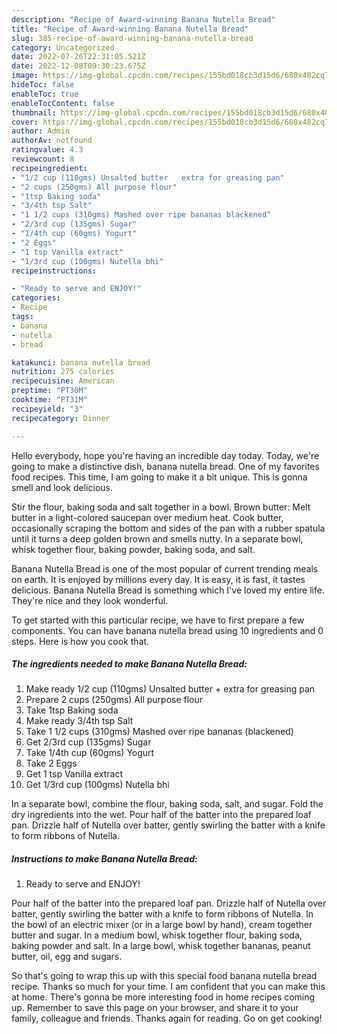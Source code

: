 ```yaml
---
description: "Recipe of Award-winning Banana Nutella Bread"
title: "Recipe of Award-winning Banana Nutella Bread"
slug: 385-recipe-of-award-winning-banana-nutella-bread
category: Uncategorized
date: 2022-07-26T22:31:05.521Z
date: 2022-12-08T09:30:23.675Z
image: https://img-global.cpcdn.com/recipes/155bd018cb3d15d6/680x482cq70/banana-nutella-bread-recipe-main-photo.jpg
hideToc: false
enableToc: true
enableTocContent: false
thumbnail: https://img-global.cpcdn.com/recipes/155bd018cb3d15d6/680x482cq70/banana-nutella-bread-recipe-main-photo.jpg
cover: https://img-global.cpcdn.com/recipes/155bd018cb3d15d6/680x482cq70/banana-nutella-bread-recipe-main-photo.jpg
author: Admin
authorAv: notfound
ratingvalue: 4.3
reviewcount: 8
recipeingredient:
- "1/2 cup (110gms) Unsalted butter   extra for greasing pan"
- "2 cups (250gms) All purpose flour"
- "1tsp Baking soda"
- "3/4th tsp Salt"
- "1 1/2 cups (310gms) Mashed over ripe bananas blackened"
- "2/3rd cup (135gms) Sugar"
- "1/4th cup (60gms) Yogurt"
- "2 Eggs"
- "1 tsp Vanilla extract"
- "1/3rd cup (100gms) Nutella bhi"
recipeinstructions:

- "Ready to serve and ENJOY!"
categories:
- Recipe
tags:
- banana
- nutella
- bread

katakunci: banana nutella bread 
nutrition: 275 calories
recipecuisine: American
preptime: "PT30M"
cooktime: "PT31M"
recipeyield: "3"
recipecategory: Dinner

---
```



Hello everybody, hope you're having an incredible day today. Today, we're going to make a distinctive dish, banana nutella bread. One of my favorites food recipes. This time, I am going to make it a bit unique. This is gonna smell and look delicious.

Stir the flour, baking soda and salt together in a bowl. Brown butter: Melt butter in a light-colored saucepan over medium heat. Cook butter, occasionally scraping the bottom and sides of the pan with a rubber spatula until it turns a deep golden brown and smells nutty. In a separate bowl, whisk together flour, baking powder, baking soda, and salt.

Banana Nutella Bread is one of the most popular of current trending meals on earth. It is enjoyed by millions every day. It is easy, it is fast, it tastes delicious. Banana Nutella Bread is something which I've loved my entire life. They're nice and they look wonderful.


To get started with this particular recipe, we have to first prepare a few components. You can have banana nutella bread using 10 ingredients and 0 steps. Here is how you cook that.

<!--inarticleads1-->

##### The ingredients needed to make Banana Nutella Bread:

1. Make ready 1/2 cup (110gms) Unsalted butter  + extra for greasing pan
1. Prepare 2 cups (250gms) All purpose flour
1. Take 1tsp Baking soda
1. Make ready 3/4th tsp Salt
1. Take 1 1/2 cups (310gms) Mashed over ripe bananas (blackened)
1. Get 2/3rd cup (135gms) Sugar
1. Take 1/4th cup (60gms) Yogurt
1. Take 2 Eggs
1. Get 1 tsp Vanilla extract
1. Get 1/3rd cup (100gms) Nutella bhi


In a separate bowl, combine the flour, baking soda, salt, and sugar. Fold the dry ingredients into the wet. Pour half of the batter into the prepared loaf pan. Drizzle half of Nutella over batter, gently swirling the batter with a knife to form ribbons of Nutella. 

<!--inarticleads2-->

##### Instructions to make Banana Nutella Bread:


1. Ready to serve and ENJOY!

Pour half of the batter into the prepared loaf pan. Drizzle half of Nutella over batter, gently swirling the batter with a knife to form ribbons of Nutella. In the bowl of an electric mixer (or in a large bowl by hand), cream together butter and sugar. In a medium bowl, whisk together flour, baking soda, baking powder and salt. In a large bowl, whisk together bananas, peanut butter, oil, egg and sugars. 

So that's going to wrap this up with this special food banana nutella bread recipe. Thanks so much for your time. I am confident that you can make this at home. There's gonna be more interesting food in home recipes coming up. Remember to save this page on your browser, and share it to your family, colleague and friends. Thanks again for reading. Go on get cooking!
